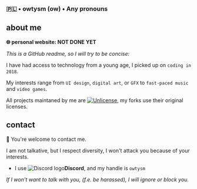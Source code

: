 ### 🇵🇱 • owtysm (ow) • Any pronouns

## about me
**🌐 personal website: NOT DONE YET**

*This is a GitHub readme, so I will try to be concise:*

I have had access to technology from a young age, I picked up on `coding in 2018`.

My interests range from `UI design`, `digital art`, or `GFX` to `fast-paced music` and `video games`.  

All projects maintaned by me are [![Unlicense](https://img.shields.io/badge/-Unlicense-6a00ff)](https://unlicense.org/), my forks use their original licenses.

## contact
💜 You're welcome to contact me. 

I am not talkative, but I respect diversity, I won't attack you because of your interests.

- I use ![Discord logo](https://i.imgur.com/BvvyqHK.png)**Discord**, and my handle is `owtysm`

*If I won't want to talk with you, (f.e. be harassed), I will ignore or block you.*
